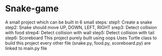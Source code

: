 # Snake-game
A small project which can be built in 6 small steps:
step1: Create a snake 
step2: Snake should move UP, DOWN, LEFT, RIGHT
srep3: Detect collision with food 
strep4: Detect collision with wall
step5: Detect collision with tail
step6: Scoreboard
This project purely built using oops
Uses Turtle class to build this project
every other file (snake.py, food.py, scoreboard.py) are linked to main.py file
